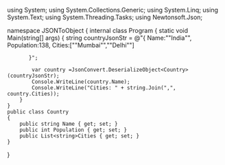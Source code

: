 using System;
using System.Collections.Generic;
using System.Linq;
using System.Text;
using System.Threading.Tasks;
using Newtonsoft.Json;

namespace JSONToObject
{
    internal class Program
    {
        static void Main(string[] args)
        {
            string countryJsonStr = @"{
               Name:""India"",
               Population:138,
               Cities:[""Mumbai"",""Delhi""]

           }";

            var country =JsonConvert.DeserializeObject<Country>(countryJsonStr);
            Console.WriteLine(country.Name);
            Console.WriteLine("Cities: " + string.Join(",", country.Cities));
        }
    }
    public class Country
    {
        public string Name { get; set; }
        public int Population { get; set; }
        public List<string>Cities { get; set; }
    }
}
